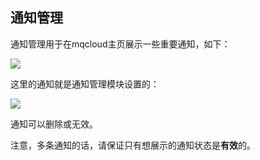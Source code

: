 ## 通知管理

通知管理用于在mqcloud主页展示一些重要通知，如下：

<img src="img/notify.png" class="img-wiki">

这里的通知就是通知管理模块设置的：

<img src="img/notifyList.png" class="img-wiki">

通知可以删除或无效。

注意，多条通知的话，请保证只有想展示的通知状态是**有效**的。